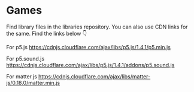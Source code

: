 # Games


Find library files in the libraries repository. You can also use CDN links for the same. Find the links below 👇

For p5.js
https://cdnjs.cloudflare.com/ajax/libs/p5.js/1.4.1/p5.min.js

For p5.sound.js
https://cdnjs.cloudflare.com/ajax/libs/p5.js/1.4.1/addons/p5.sound.js

For matter.js
https://cdnjs.cloudflare.com/ajax/libs/matter-js/0.18.0/matter.min.js

